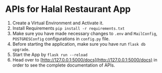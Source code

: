 # APIs for Halal Restaurant App

1. Create a Virtual Environment and Activate it.
2. Install Requirements `pip install -r requirements.txt`
3. Make sure you have made necessary changes to `.env` and `MailConfig`, `POSTGRESConfig` configurations in `config.py`
   file.
4. Before starting the application, make sure you have run `flask db upgrade`.
5. Start the App by `flask run --reload`
6. Head over to [http://127.0.0.1:5000/docs](http://127.0.0.1:5000/docs) in order to see the complete documentation of
   APIs.